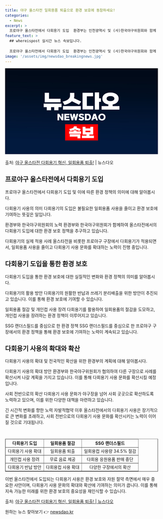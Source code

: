 ```yaml
---
title: 야구 올스타전 일회용품 퇴출으로 환경 보호에 동참하세요!
categories:
  - News
excerpt: >
  프로야구 올스타전에서 다회용기 도입  환경부는 인천광역시 및 (사)한국야구위원회와 함께 오는 6일 SSG 랜…
feature_text: >
  ## whereispost 실시간 뉴스 속보입니다.

  프로야구 올스타전에서 다회용기 도입  환경부는 인천광역시 및 (사)한국야구위원회와 함께 오는 6일 SSG 랜…
image: '/assets/img/newsdao_breakingnews.jpg'
---
```


![뉴스다오 속보](/assets/img/newsdao_breakingnews.jpg)

<p>출처: <a href="https://newsdao.kr/4643" rel="dofollow">야구 올스타전 다회용기 혁신, 일회용품 퇴출!</a> | 뉴스다오</p>

<h2 data-ke-size="size26">프로야구 올스타전에서 다회용기 도입</h2>
프로야구 올스타전에서 다회용기 도입 및 이에 따른 환경 정책의 의미에 대해 알아봅시다.

다회용기 사용의 의미
다회용기의 도입은 불필요한 일회용품 사용을 줄이고 환경 보호에 기여하는 뜻깊은 일입니다.

환경부와 한국야구위원회의 노력
환경부와 한국야구위원회가 함께하여 올스타전에서의 다회용기 도입에 대한 환경 보호 정책을 추구하고 있습니다.

다회용기의 실제 적용 사례
올스타전을 비롯한 프로야구 구장에서 다회용기가 적용되면서, 일회용품 사용을 줄이고 다회용기 사용 문화를 확대하는 노력이 진행 중입니다.

<h2 data-ke-size="size26">다회용기 도입을 통한 환경 보호</h2>
다회용기 도입을 통한 환경 보호에 대한 실질적인 변화와 환경 정책의 의미를 알아봅시다.

다회용기의 활용 방안
다회용기의 원활한 반납과 쓰레기 분리배출을 위한 방안이 추진되고 있습니다. 이를 통해 환경 보호에 기여할 수 있습니다.

일회용품 절감 및 개인컵 사용 장려
다회용기를 활용하여 일회용품의 절감을 도모하고, 개인컵 사용을 장려하는 환경 정책이 이루어지고 있습니다.

SSG 랜더스필드를 중심으로 한 환경 정책
SSG 랜더스필드를 중심으로 한 프로야구 구장에서의 환경 정책을 통해 환경 보호에 기여하는 노력이 계속되고 있습니다.

<h2 data-ke-size="size26">다회용기 사용의 확대와 확산</h2>
다회용기 사용의 확대 및 전국적인 확산을 위한 환경부의 계획에 대해 알아봅시다.

다회용기 사용의 확대 방안
환경부와 한국야구위원회가 협의하여 다른 구장으로 사례를 확산시켜 나갈 계획을 가지고 있습니다. 이를 통해 다회용기 사용 문화를 확산시킬 예정입니다.

사회 전반으로의 확산
다회용기 사용 문화가 야구장을 넘어 사회 곳곳으로 확산하도록 노력하고 있으며, 이를 위한 다양한 대책을 마련하고 있습니다.

긴 시간적 변화를 향한 노력
자발적협약 이후 올스타전에서의 다회용기 사용은 장기적으로 큰 변화를 초래하고, 사회 전반으로의 다회용기 사용 문화를 확산시키는 노력이 이어질 것으로 기대됩니다.

<p data-ke-size="size16">&nbsp;</p>

<table style="width: 100%;" border="1">
<thead>
<tr>
<td style="text-align: center; height: 17px;"><b>다회용기 도입</b></td>
<td style="text-align: center; height: 17px;"><b>일회용품 절감</b></td>
<td style="text-align: center; height: 17px;"><b>SSG 랜더스필드</b></td>
</tr>
</thead>
<tbody>
<tr>
<td style="text-align: center; height: 17px;">다회용기 사용 확대</td>
<td style="text-align: center; height: 17px;">일회용품 퇴출</td>
<td style="text-align: center; height: 17px;">일회용컵 사용량 34.5% 절감</td>
</tr>
<tr>
<td style="text-align: center; height: 17px;">개인컵 사용 장려</td>
<td style="text-align: center; height: 17px;">무료 음료 제공</td>
<td style="text-align: center; height: 17px;">다회용 응원용품 판매 중단</td>
</tr>
<tr>
<td style="text-align: center; height: 17px;">다회용기 반납 방안</td>
<td style="text-align: center; height: 17px;">다회용컵 사용 확대</td>
<td style="text-align: center; height: 17px;">다양한 구장에서의 확산</td>
</tr>
</tbody>
</table>

<p data-ke-size="size16">이번 올스타전에서 도입되는 다회용기 사용은 환경 보호와 자원 절약 측면에서 매우 중요한 사안이며, 다회용기 사용 문화의 확대와 확산에 기여하는 의미가 큽니다. 이를 통해 지속 가능한 미래를 위한 환경 보호의 중요성을 재인식할 수 있습니다.</p>

출처: [야구 올스타전 다회용기 혁신, 일회용품 퇴출! | 뉴스다오](https://newsdao.kr/4643)

<p data-ke-size="size16"></p> 

원하는 뉴스 찾아보기 👉 <a href="https://newsdao.kr" rel="dofollow">newsdao.kr</a>


